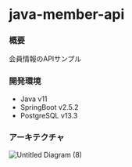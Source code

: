 # java-member-api

### 概要
会員情報のAPIサンプル

### 開発環境
- Java v11
- SpringBoot v2.5.2
- PostgreSQL v13.3

### アーキテクチャ
![Untitled Diagram (8)](https://user-images.githubusercontent.com/61151579/126302849-1bd0d06b-3d99-40a9-af3c-b16a99f0e274.png)
